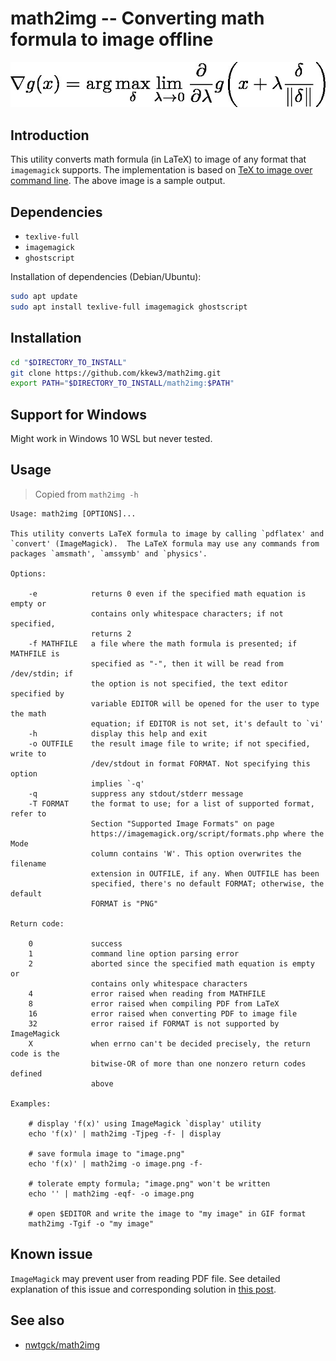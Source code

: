 # math2img -- Converting math formula to image offline

![sample-output](sample/out.jpg)

## Introduction

This utility converts math formula (in LaTeX) to image of any format that `imagemagick` supports. The implementation is based on [TeX to image over command line](https://tex.stackexchange.com/questions/34054/tex-to-image-over-command-line/34058#34058). The above image is a sample output.

## Dependencies

- `texlive-full`
- `imagemagick`
- `ghostscript`

Installation of dependencies (Debian/Ubuntu):

```bash
sudo apt update
sudo apt install texlive-full imagemagick ghostscript
```

## Installation

```bash
cd "$DIRECTORY_TO_INSTALL"
git clone https://github.com/kkew3/math2img.git
export PATH="$DIRECTORY_TO_INSTALL/math2img:$PATH"
```
## Support for Windows

Might work in Windows 10 WSL but never tested.


## Usage

> Copied from `math2img -h`

```
Usage: math2img [OPTIONS]...

This utility converts LaTeX formula to image by calling `pdflatex' and
`convert' (ImageMagick).  The LaTeX formula may use any commands from
packages `amsmath', `amssymb' and `physics'.

Options:

    -e            returns 0 even if the specified math equation is empty or
                  contains only whitespace characters; if not specified,
                  returns 2
    -f MATHFILE   a file where the math formula is presented; if MATHFILE is
                  specified as "-", then it will be read from /dev/stdin; if
                  the option is not specified, the text editor specified by
                  variable EDITOR will be opened for the user to type the math
                  equation; if EDITOR is not set, it's default to `vi'
    -h            display this help and exit
    -o OUTFILE    the result image file to write; if not specified, write to
                  /dev/stdout in format FORMAT. Not specifying this option
                  implies `-q'
    -q            suppress any stdout/stderr message
    -T FORMAT     the format to use; for a list of supported format, refer to
                  Section "Supported Image Formats" on page
                  https://imagemagick.org/script/formats.php where the Mode
                  column contains 'W'. This option overwrites the filename
                  extension in OUTFILE, if any. When OUTFILE has been
                  specified, there's no default FORMAT; otherwise, the default
                  FORMAT is "PNG"

Return code:

	0             success
	1             command line option parsing error
	2             aborted since the specified math equation is empty or
	              contains only whitespace characters
	4             error raised when reading from MATHFILE
	8             error raised when compiling PDF from LaTeX
	16            error raised when converting PDF to image file
	32            error raised if FORMAT is not supported by ImageMagick
	X             when errno can't be decided precisely, the return code is the
	              bitwise-OR of more than one nonzero return codes defined
	              above

Examples:

	# display 'f(x)' using ImageMagick `display' utility
	echo 'f(x)' | math2img -Tjpeg -f- | display

	# save formula image to "image.png"
	echo 'f(x)' | math2img -o image.png -f-

	# tolerate empty formula; "image.png" won't be written
	echo '' | math2img -eqf- -o image.png

	# open $EDITOR and write the image to "my image" in GIF format
	math2img -Tgif -o "my image"
```


## Known issue

`ImageMagick` may prevent user from reading PDF file.
See detailed explanation of this issue and corresponding solution in [this post](https://stackoverflow.com/a/52661288).


## See also

- [nwtgck/math2img](https://github.com/nwtgck/math2img.git)
